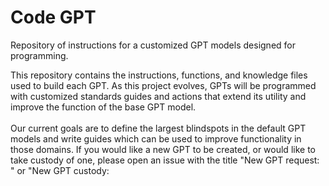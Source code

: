 # Code GPT
Repository of instructions for a customized GPT models designed for programming.

This repository contains the instructions, functions, and knowledge files used to build each GPT. As this project evolves, GPTs will be programmed with customized standards guides and actions that extend its utility and improve the function of the base GPT model.<br><br> Our current goals are to define the largest blindspots in the default GPT models and write guides which can be used to improve functionality in those domains. If you would like a new GPT to be created, or would like to take custody of one, please open an issue with the title "New GPT request: <type>" or "New GPT custody: <title>"

# Existing models:
Git assistant (Decron): https://chat.openai.com/g/g-8z4fiuUqu-git-assistant<br>
Flutter GPT (Decron): https://chat.openai.com/g/g-u27ZCAhaF-flutter-gpt<br> 
Python GPT (Decron): https://chat.openai.com/g/g-c188mmoYi-python-gpt<br>
C# (PrimeEagle): *Coming soon*
<br><br>
Requesting Custodians for: Python (data science), Rust, Go, Unity.

This project is very new so please excuse the clutter. This is an exciting new opportunity and we're working as fast as possible to accelerate the capabilities of these models.

# How does it work?
1. Background<br>
AI models can accelerate a developer's abilities by suggesting improvments and providing context about technical details. A key flaw however is that they are not continuously up to date on best practices for every domain. Because of this, all models have blind spots that limit their full potential. This project aims to combat those flaws by creating knowledge files and instructions that are purpose-designed to fill the gaps of a model's knowledge.

1. Purpose and Functionality<br>
expanded context: The latest generation of multimodal LLM models have the capacity to parse through massive files that would typically overwhelm its context window. If information is structured correctly, this can vastly increase the amount of knowledge availible to a model when working in a known field.<br><br>
Specialization: Each knowledge file is dedicated to a particular entity or topic, providing in-depth information about it. This could include historical data, technical specifications, or any relevant details.<br><br>
Integration with GPT: These files are designed to be integrated into the GPT model's existing knowledge base, augmenting its ability to generate accurate and contextually relevant responses about the specific entities.<br><br>
Content Organization: Information within these files is usually organized in a hierarchical or relational manner, allowing the model to understand the connections between different pieces of data.<br><br>

4. Creation and Maintenance<br>
Data Sourcing: The information in these files is compiled from reliable sources, ensuring accuracy and relevancy. Experts for given frameworks are welcome to create new knowledge files or improvements to how models operate.<br><br>
Regular Updates: To maintain the relevance of the information, these knowledge files are regularly updated with the latest data.<br><br>
Quality Assurance: Rigorous checks are conducted to ensure accuracy of the information. A secondary goal of this project is to develop automated testing to ensure widespread functionality can be guarunteed for all models.<br><br>

6. Impact on GPT Performance<br>
Enhanced Accuracy: By having direct access to detailed information, the GPT model can provide better and more accurate responses.<br><br>
Efficiency in Data Retrieval: Since the data is structured and tailored for quick retrieval, the response time can be faster for queries related to these entities.<br><br>
Customization: This approach allows for customization of the GPT model’s responses based on the specific requirements of the application or domain.<br><br>

7. Challenges and Considerations<br>
Bias and Reliability: Care must be taken to avoid introducing biases into the GPT model through these knowledge files.<br><br>
Scalability: As the number of entities increases, maintaining and updating these files can become challenging. We will rely on members of the community to support our growing ecosystem by taking custody of new models if additional specialization is required<br><br>

8. Applications<br>
general: integrating enhanced GPT capabilities will significantly improve user experience, especially in applications where specialized knowledge is a key component of user interactions. The design should ensure seamless integration of knowledge files.<br><br>
Industry-Specific Uses: For industries like healthcare, finance, or law, where specialized knowledge is vital, these files can greatly enhance the model's performance.<br><br>

# Custodial process:
Each bot is assigned a custodian to manage its state and field questions. They are the considered a subject matter expert for their given technology and are the sole decider of what content is included in the official model.<br>

admin: The admin will assess possible candidates and grant ownership to the most qualified candidate. The admin is the sole decider of who is the official custodian of a bot but should seek out the opinions of the community before adding or revoking custodianship.<br>

custodian: If you are interested in becoming a custodian, open an issue for the language or framework you wish to claim, and begin preparing your bot. In the issue, comment links to chat instances that demonstrate effectiveness of the bot. Once you are granted access, duplicate the template folder and configure the files within to reflect the state of your bot.<br>

admin: Once the bot is complete and a link is provided, the admin will update the directory in this file to include the new bot. The admin will then issue and close a pull request to update the main branch with the new model.<br>

revoking custodianship: If a custodian wishes to forfeit custodianship of a bot, we ask that they participate in finding a suitable replacement. Once found, we will grant them access and update the directory to reflect the change of ownership.<br>

revoking adminship: we'll cross that bridge when we come to it 😧

# Making and maintaining bots:
Activity: Once custodianship is granted, you're free to update your bot however you see fit. We just ask that you make a reasonable effort to seek and aggregate user requests and improve your bot, especially during periods of high activity such as when OpenAI updates their models, or a new major revision of a language is released.<br><br>

Standards: The custodian has the final say in the name and description of a bot but we ask that they are both descriptive and that the description features a link to this repo. For instance: "Flutter development made easy. Maintained by The Hadrio Group at https://github.com/Decron/FlutterGPT"<br><br>

Experimentation: It may be beneficial to create a backup bot to experiment with to avoid disrupting users of the primary bot.<br><br>

# Getting involved:
* Right now the most important thing is to understand GPT4's weaknesses and blind spots. If you see it struggling with certain topics or you find complaints about its behavior online, open an issue or a discussion post to help us understand the problem. The custodians of the relevant bot will fact find and test possible solutions, then update the knowledge files to counteract that specific issue.
* Secondly, we need to get the word out about this new technology. Share this repo with people you think would be interested, and invite domain experts to contribute by claiming bots.

# "I don't like reading isn't there just a GPT that will spoonfeed this to me?"
Yes: https://chat.openai.com/g/g-cwigWCh11-code-gpt-gpt
